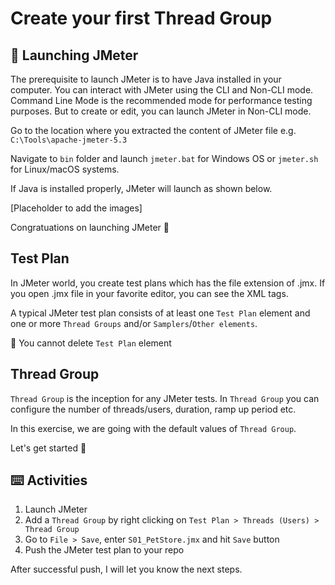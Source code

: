 # Create your first Thread Group

## 🚀 Launching JMeter

The prerequisite to launch JMeter is to have Java installed in your computer. You can interact with JMeter using the CLI and Non-CLI mode. Command Line Mode is the recommended mode for performance testing purposes. But to create or edit, you can launch JMeter in Non-CLI mode.

Go to the location where you extracted the content of JMeter file e.g. `C:\Tools\apache-jmeter-5.3` 

Navigate to `bin` folder and launch `jmeter.bat` for Windows OS or `jmeter.sh` for Linux/macOS systems.

If Java is installed properly, JMeter will launch as shown below.

[Placeholder to add the images]

Congratuations on launching JMeter 🎉

## Test Plan

In JMeter world, you create test plans which has the file extension of .jmx. If you open .jmx file in your favorite editor, you can see the XML tags.

A typical JMeter test plan consists of at least one `Test Plan` element and one or more `Thread Groups` and/or `Samplers`/`Other elements`.

📌 You cannot delete `Test Plan` element

## Thread Group

`Thread Group` is the inception for any JMeter tests. In `Thread Group` you can configure the number of threads/users, duration, ramp up period etc.

In this exercise, we are going with the default values of `Thread Group`.

Let's get started 🚀

## ⌨️ Activities

1. Launch JMeter
2. Add a `Thread Group` by right clicking on `Test Plan > Threads (Users) > Thread Group`
3. Go to `File > Save`, enter `S01_PetStore.jmx` and hit `Save` button
4. Push the JMeter test plan to your repo

After successful push, I will let you know the next steps.